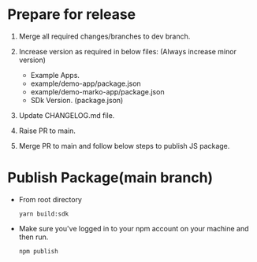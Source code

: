 # Prepare for release

1. Merge all required changes/branches to dev branch.
2. Increase version as required in below files: (Always increase minor version)

   - Example Apps. 
    - example/demo-app/package.json
    - example/demo-marko-app/package.json
   - SDk Version. (package.json)

3. Update CHANGELOG.md file.
4. Raise PR to main.
5. Merge PR to main and follow below steps to publish JS package.


# Publish Package(main branch)

- From root directory

  `yarn build:sdk`

- Make sure you've logged in to your npm account on your machine and then run.

  `npm publish `
